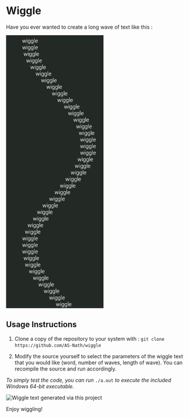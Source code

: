# Wiggle

Have you ever wanted to create a long wave of text like this : 

![An image of text printed in a wave pattern.](images/default.png)

## Usage Instructions
1. Clone a copy of the repository to your system with :
   ```git clone https://github.com/AS-Nath/wiggle```

2. Modify the source yourself to select the parameters of the wiggle text that you would like (word, number of waves, length of wave). You can recompile the source and run accordingly.

*To simply test the code, you can run* ```./a.out``` *to execute the included Windows 64-bit executable.*

![Wiggle text generated via this project](images/custom.png)

Enjoy wiggling!